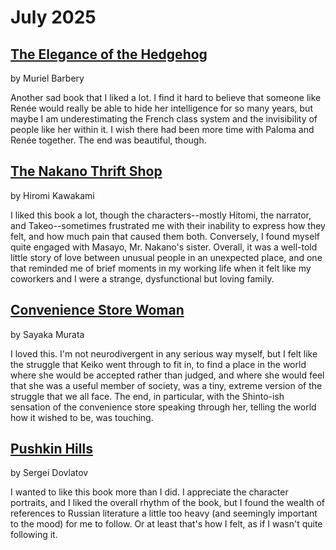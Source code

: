 # July 2025

## [The Elegance of the Hedgehog](https://www.goodreads.com/book/show/2967752-the-elegance-of-the-hedgehog) 

by Muriel Barbery

Another sad book that I liked a lot. I find it hard to believe that someone like Renée would really be able to hide her intelligence for so many years, but maybe I am underestimating the French class system and the invisibility of people like her within it. I wish there had been more time with Paloma and Renée together. The end was beautiful, though.


## [The Nakano Thrift Shop](https://www.goodreads.com/book/show/32919876-the-nakano-thrift-shop)

by Hiromi Kawakami

I liked this book a lot, though the characters--mostly Hitomi, the narrator, and Takeo--sometimes frustrated me with their inability to express how they felt, and how much pain that caused them both. Conversely, I found myself quite engaged with Masayo, Mr. Nakano's sister. Overall, it was a well-told little story of love between unusual people in an unexpected place, and one that reminded me of brief moments in my working life when it felt like my coworkers and I were a strange, dysfunctional but loving family.

## [Convenience Store Woman](https://www.goodreads.com/book/show/36739755-convenience-store-woman) 

by Sayaka Murata 

I loved this. I'm not neurodivergent in any serious way myself, but I felt like the struggle that Keiko went through to fit in, to find a place in the world where she would be accepted rather than judged, and where she would feel that she was a useful member of society, was a tiny, extreme version of the struggle that we all face. The end, in particular, with the Shinto-ish sensation of the convenience store speaking through her, telling the world how it wished to be, was touching.

## [Pushkin Hills](https://www.goodreads.com/book/show/1052017.Pushkin_Hills) 

by Sergei Dovlatov

I wanted to like this book more than I did. I appreciate the character portraits, and I liked the overall rhythm of the book, but I found the wealth of references to Russian literature a little too heavy (and seemingly important to the mood) for me to follow. Or at least that's how I felt, as if I wasn't quite following it.
